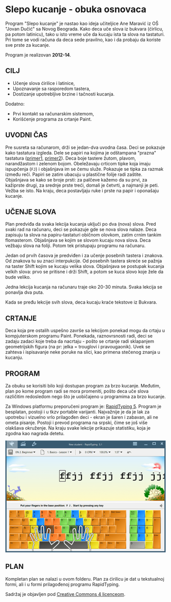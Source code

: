 # Slepo kucanje - obuka osnovaca

Program "Slepo kucanje" je nastao kao ideja učiteljice Ane Maravić iz OŠ "Jovan Dučić" sa Novog Beograda. Kako deca uče slova iz bukvara (ćirlicu, pa potom latinicu), tako u isto vreme uče da kucaju ista ta slova na tastaturi. Pri tome se vodi računa da deca sede pravilno, kao i da probaju da koriste sve prste za kucanje.

Program je realizovan **2012-14**.


## CILJ

+ Učenje slova ćirilice i latinice,
+ Upoznavanje sa rasporedom tastera,
+ Dostizanje upotrebljive brzine i tačnosti kucanja.

Dodatno:

+ Prvi kontakt sa računarskim sistemom,
+ Korišćenje programa za crtanje Paint.


## UVODNI ČAS

Pre susreta sa računarom, drži se jedan-dva uvodna časa. Deci se pokazuje kako tastatura izgleda. Dele se papiri na kojima je odštampana "prazna" tastatura ([primer1](blank-keyboard.png), [primer2](blank-keyboard.svg)). Deca boje tastere žutom, plavom, narandžastom i zelenom bojom. Obeležavaju crticom tipke koja imaju ispupčenja (`FJ`) i objašnjava im se čemu služe. Pokazuje se tipka za razmak između reči. Papiri se zatim ubacuju u plastične folije radi zaštite. Objašnjava se kako se broje prsti: za palčeve kažemo da su prvi, za kažiprste drugi, za srednje prste treći, domali je četvrti, a najmanji je peti. Vežba se isto. Na kraju, deca postavljaju ruke i prste na papir i oponašaju kucanje.


## UČENJE SLOVA

Plan predviđa da svaka lekcija kucanja uključi po dva (nova) slova. Pred svaki rad na računaru, deci se pokazuje gde se nova slova nalaze. Deca zapisuju ta slova na papiru-tastaturi običnom olovkom, zatim crnim tankim flomasterom. Objašnjava se kojim se slovom kucaju nova slova. Deca vežbaju slova na foliji. Potom tek pristupaju programu na računaru.

Jedan od prvih časova je predviđen i za učenje posebnih tastera i znakova. Od znakova tu su znaci interpukcije. Od posebnih tastera skreće se pažnja na taster Shift kojim se kucaju velika slova. Objašnjava se postupak kucanja velkih slova: prvo se pritisne i drži Shift, a potom se kuca slovo koje žele da bude veliko.

Jedna lekcija kucanja na računaru traje oko 20-30 minuta. Svaka lekcija se ponavlja dva puta.

Kada se pređu lekcije svih slova, deca kucaju kraće tekstove iz Bukvara.


## CRTANJE

Deca koja pre ostalih uspešno završe sa lekcijom ponekad mogu da crtaju u kompjuterskom programu Paint. Ponekada, raznovrsnosti radi, deci se zadaju zadaci koje treba da nacrtaju - pošto se crtanje radi sklapanjem geometrijskih figura (na pr: jelka = trouglovi i pravougaonik). Uvek se zahteva i ispisavanje neke poruke na slici, kao primena stečenog znanja u kucanju.


## PROGRAM

Za obuku se korisiti bilo koji dostupan program za brzo kucanje. Međutim, plan po kome program radi se mora promeniti, pošto deca uče slova različitim redosledom nego što je uobičajeno u programima za brzo kucanje.

Za Windows platformu preporučeni program je: [RapidTyping 5](http://www.rapidtyping.com/downloads.html). Program je besplatan, postoji i u tkzv portable varijanti. Najvažnije je da je lak za upotrebu i vizuelno vrlo prilagođen deci - ekran je šaren i zabavan, ali ne ometa pisanje. Postoji i prevod programa na srpski, čime se još više olakšava okruženje. Na kraju svake lekcije prikazuje statistiku, koja je zgodna kao nagrada detetu.

![](rapidtyping.png)


## PLAN

Kompletan plan se nalazi u ovom folderu. Plan za ćirilicu je dat u tekstualnoj formi, ali i u formi prilagođenoj programu RapidTyping.

Sadržaj je objavljen pod [Creative Commons 4 licenceom](https://creativecommons.org/licenses/by/4.0/).
